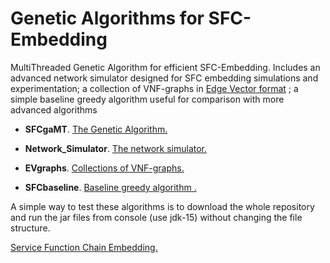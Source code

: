 # Genetic Algorithms for SFC-Embedding

MultiThreaded Genetic Algorithm for efficient SFC-Embedding. Includes an advanced network simulator designed for SFC embedding simulations and experimentation; 
a collection of VNF-graphs in [Edge Vector format](https://github.com/rodispantelis/EdgeVector) ; 
a simple baseline greedy algorithm useful for comparison with more advanced algorithms

* **SFCgaMT**. [The Genetic Algorithm.](https://github.com/rodispantelis/SFC-Embedding/tree/main/Genetic_Algorithm/SFCgaMT_jar_doc)

* **Network_Simulator**. [The network simulator.](https://github.com/rodispantelis/SFC-Embedding/tree/main/Genetic_Algorithm/Network_Simulator_jar_doc)

* **EVgraphs**. [Collections of VNF-graphs.](https://github.com/rodispantelis/SFC-Embedding/tree/main/Genetic_Algorithm/EVgraphs) 

* **SFCbaseline**. [Baseline greedy algorithm .](https://github.com/rodispantelis/SFC-Embedding/tree/main/Genetic_Algorithm/SFCbaseline_jar_doc)

A simple way to test these algorithms is to download the whole repository and run the jar files from console (use jdk-15) without changing the file structure.

 [Service Function Chain Embedding.](https://rodispantelis.github.io/SFC-Embedding/)